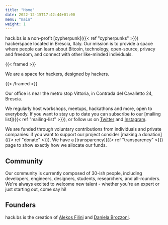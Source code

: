 ```yaml
---
title: "Home"
date: 2022-12-15T17:42:44+01:00
menu: "main"
weight: 1
---
```



hack.bs is a non-profit [cypherpunk]({{< ref "cypherpunks" >}}) hackerspace located in Brescia, Italy. Our mission is to provide a space where people can learn about Bitcoin, technology, open-source, privacy and freedom, and connect with other like-minded individuals.

{{< framed >}}

We are a space for hackers, designed by hackers.

{{< /framed >}}

Our office is near the metro stop Vittoria, in Contrada del Cavalletto 24, Brescia.

We regularly host workshops, meetups, hackathons and more, open to everybody. If you want to stay up to date you can subscribe to our [mailing list]({{< ref "mailing-list" >}}), or follow us on [Twitter](https://twitter.com/h4ckbs) and [Instagram](https://instagram.com/h4ckbs).

We are funded through voluntary contributions from individuals and private companies: if you want to support our project consider [making a donation]({{< ref "donate" >}}).
We have a [transparency]({{< ref "transparency" >}}) page to show exactly how we allocate our funds.

## Community

Our community is currently composed of 30-ish people, including developers, engineers, designers, students, researchers, and all-rounders. We're always excited to welcome new talent - whether you're an expert or just starting out, come say hi!

## Founders

hack.bs is the creation of [Alekos Filini](https://twitter.com/afilini) and [Daniela Brozzoni](https://twitter.com/danielabrozzoni).
